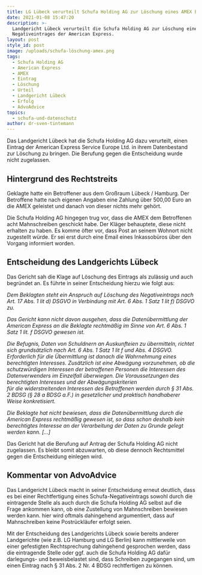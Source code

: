 ```yaml
---
title: LG Lübeck verurteilt Schufa Holding AG zur Löschung eines AMEX Eintrags
date: 2021-01-08 15:47:20
description: >-
  Landgericht Lübeck verurteilt die Schufa Holding AG zur Löschung eines
  Negativeintrages der American Express.
layout: post
style_id: post
image: /uploads/schufa-löschung-amex.png
tags:
  - Schufa Holding AG
  - American Express
  - AMEX
  - Eintrag
  - Löschung
  - Urteil
  - Landgericht Lübeck
  - Erfolg
  - AdvoAdvice
topics:
  - schufa-und-datenschutz
author: dr-sven-tintemann
---
```


Das Landgericht Lübeck hat die Schufa Holding AG dazu verurteilt, einen Eintrag der American Express Service Europe Ltd. in ihrem Datenbestand zur Löschung zu bringen. Die Berufung gegen die Entscheidung wurde nicht zugelassen.&nbsp;

## Hintergrund des Rechtstreits

Geklagte hatte ein Betroffener aus dem Gro&szlig;raum Lübeck / Hamburg. Der Betroffene hatte nach eigenen Angaben eine Zahlung über 500,00 Euro an die AMEX geleistet und danach von dieser nichts mehr gehört.&nbsp;

Die Schufa Holding AG hingegen trug vor, dass die AMEX dem Betroffenen acht Mahnschreiben geschickt habe. Der Kläger behauptete, diese nicht erhalten zu haben. Es komme öfter vor, dass Post an seinem Wohnort nicht zugestellt würde. Er sei erst durch eine Email eines Inkassobüros über den Vorgang informiert worden.&nbsp;

## Entscheidung des Landgerichts Lübeck

Das Gericht sah die Klage auf Löschung des Eintrags als zulässig und auch begründet an. Es führte in seiner Entscheidung hierzu wie folgt aus:&nbsp;

*Dem Beklagten steht ein Anspruch auf Löschung des Negativeintrags nach Art. 17 Abs. 1 lit d) DSGVO in Verbindung mit Art. 6 Abs. 1 Satz 1 lit f) DSGVO zu.*

*Das Gericht kann nicht davon ausgehen, dass die Datenübermittlung der American Express an die Beklagte rechtmä&szlig;ig im Sinne von Art. 6 Abs. 1 Satz 1 lit. f DSGVO gewesen ist.*

*Die Befugnis, Daten von Schuldnern an Auskunfteien zu übermitteln, richtet sich grundsätzlich nach Art. 6 Abs. 1 Satz 1 lit f und Abs. 4 DSGVO. Erforderlich für die Übermittlung ist danach die Wahrnehmung eines berechtigten Interesses. Zusätzlich ist eine Abwägung vorzunehmen, ob die schutzwürdigen Interessen der betroffenen Personen die Interessen des Datenverwenders im Einzelfall überwiegen. Die Voraussetzungen des berechtigten Interesses und der Abwägungskriterien<br>für die widerstreitenden Interessen des Betroffenen werden durch &sect; 31 Abs. 2 BDSG (&sect; 28 a BDSG a.F.) in gesetzlicher und praktisch handhaberer Weise konkretisiert.*

*Die Beklagte hat nicht bewiesen, dass die Datenübermittlung durch die American Express rechtmä&szlig;ig gewesen ist, so dass schon deshalb kein berechtigtes Interesse an der Verarbeitung der Daten zu Grunde gelegt werden kann. \[…\]*

Das Gericht hat die Berufung auf Antrag der Schufa Holding AG nicht zugelassen. Es bleibt somit abzuwarten, ob diese dennoch Rechtsmittel gegen die Entscheidung einlegen wird.&nbsp;

## Kommentar von AdvoAdvice

Das Landgericht Lübeck macht in seiner Entscheidung erneut deutlich, dass es bei einer Rechtfertigung eines Schufa-Negativeintrags sowohl durch die eintragende Stelle als auch durch die Schufa Holding AG selbst auf die Frage ankommen kann, ob eine Zustellung von Mahnschreiben bewiesen werden kann. hier wird oftmals dahingehend argumentiert, dass auf Mahnschreiben keine Postrückläufer erfolgt seien.&nbsp;

Mit der Entscheidung des Landgerichts Lübeck sowie bereits anderer Landgerichte (wie z.B. LG Hamburg und LG Berlin) kann mittlerweile von einer gefestigten Rechtsprechung dahingehend gesprochen werden, dass die eintragende Stelle oder ggf. auch die Schufa Holding AG dafür darlegungs- und beweisbelastet sind, dass Schreiben zugegangen sind, um einen Eintrag nach &sect; 31 Abs. 2 Nr. 4 BDSG rechtfertigen zu können.

&nbsp;
